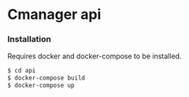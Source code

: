 # Cmanager api

### Installation

Requires docker and docker-compose to be installed.

```sh
$ cd api
$ docker-compose build
$ docker-compose up
```
